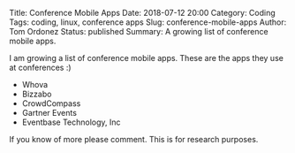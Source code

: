 Title: Conference Mobile Apps
Date: 2018-07-12 20:00
Category: Coding
Tags: coding, linux, conference apps
Slug: conference-mobile-apps
Author: Tom Ordonez
Status: published
Summary: A growing list of conference mobile apps.

I am growing a list of conference mobile apps. These are the apps they use at conferences :)

* Whova
* Bizzabo
* CrowdCompass
* Gartner Events
* Eventbase Technology, Inc

If you know of more please comment. This is for research purposes.